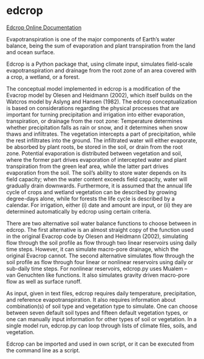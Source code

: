 # edcrop

[Edcrop Online Documentation](https://steenchr.github.io/edcrop/home.html)

Evapotranspiration is one of the major components of Earth’s water balance, being the sum of evaporation 
and plant transpiration from the land and ocean surface. 

Edcrop is a Python package that, using climate input, simulates field-scale evapotranspiration 
and drainage from the root zone of an area covered with a crop, a wetland, or a forest. 

The conceptual model implemented in edcrop is a modification of the Evacrop model by Olesen and Heidmann (2002), 
which itself builds on the Watcros model by Aslyng and Hansen (1982). The edcrop conceptualization is based on 
considerations regarding the physical processes that are important for turning precipitation and irrigation 
into either evaporation, transpiration, or drainage from the root zone: Temperature determines whether 
precipitation falls as rain or snow, and it determines when snow thaws and infiltrates. The vegetation intercepts 
a part of precipitation, while the rest infiltrates into the ground. The infiltrated water will either evaporate, 
be absorbed by plant roots, be stored in the soil, or drain from the root zone. Potential evaporation is 
distributed between vegetation and soil, where the former part drives evaporation of intercepted water and plant 
transpiration from the green leaf area, while the latter part drives evaporation from the soil. The soil’s ability 
to store water depends on its field capacity; when the water content exceeds field capacity, water will gradually 
drain downwards. Furthermore, it is assumed that the annual life cycle of crops and wetland vegetation can be 
described by growing degree-days alone, while for forests the life cycle is described by a calendar. For irrigation, 
either (i) date and amount are input, or (ii) they are determined automatically by edcrop using certain criteria.

There are two alternative soil water balance functions to choose between in edcrop. The first alternative is an 
almost straight copy of the function used in the original Evacrop code by Olesen and Heidmann (2002), simulating 
flow through the soil profile as flow through two linear reservoirs using daily time steps. However, it can simulate 
macro-pore drainage, which the original Evacrop cannot. The second alternative simulates flow through the soil profile 
as flow through four linear or nonlinear reservoirs using daily or sub-daily time steps. For nonlinear reservoirs, 
edcrop.py uses Mualem – van Genuchten like functions. It also simulates gravity driven macro-pore flow as well as 
surface runoff. 

As input, given in text files, edcrop requires daily temperature, precipitation, and reference evapotranspiration. It also 
requires information about combination(s) of soil type and vegetation type to simulate. One can choose between seven 
default soil types and fifteen default vegetation types, or one can manually input information for other types of soil 
or vegetation. In a single model run, edcrop.py can loop through lists of climate files, soils, and vegetation.

Edcrop can be imported and used in own script, or it can be executed from the command line as a script.
